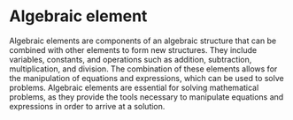 # Algebraic element

Algebraic elements are components of an algebraic structure that can be combined with other elements to form new structures. They include variables, constants, and operations such as addition, subtraction, multiplication, and division. The combination of these elements allows for the manipulation of equations and expressions, which can be used to solve problems. Algebraic elements are essential for solving mathematical problems, as they provide the tools necessary to manipulate equations and expressions in order to arrive at a solution.
